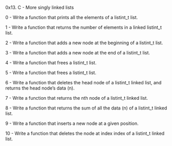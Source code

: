 0x13. C - More singly linked lists

0 - Write a function that prints all the elements of a listint_t list.

1 - Write a function that returns the number of elements in a linked listint_t list.

2 - Write a function that adds a new node at the beginning of a listint_t list.

3 - Write a function that adds a new node at the end of a listint_t list.

4 - Write a function that frees a listint_t list.

5 - Write a function that frees a listint_t list.

6 - Write a function that deletes the head node of a listint_t linked list, and returns the head node’s data (n).

7 - Write a function that returns the nth node of a listint_t linked list.

8 - Write a function that returns the sum of all the data (n) of a listint_t linked list.

9 - Write a function that inserts a new node at a given position.

10 - Write a function that deletes the node at index index of a listint_t linked list.
